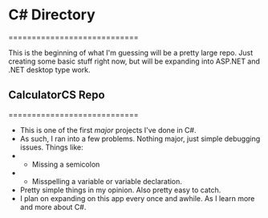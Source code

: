 # C# Directory
============================</br>

This is the beginning of what I'm guessing will be a pretty large repo. Just creating some basic stuff right now, but will be expanding into ASP.NET and .NET desktop type work.

## CalculatorCS Repo
============================</br>
- This is one of the first *major* projects I've done in C#. 
- As such, I ran into a few problems. Nothing major, just simple debugging issues. Things like: 
- * Missing a semicolon
- * Misspelling a variable or variable declaration.
- Pretty simple things in my opinion. Also pretty easy to catch. 
- I plan on expanding on this app every once and awhile. As I learn more and more about C#.

